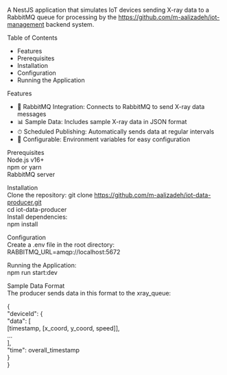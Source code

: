 A NestJS application that simulates IoT devices sending X-ray data to a RabbitMQ queue for processing by the https://github.com/m-aalizadeh/iot-management backend system.

Table of Contents

- Features
- Prerequisites
- Installation
- Configuration
- Running the Application

Features

- 🚀 RabbitMQ Integration: Connects to RabbitMQ to send X-ray data messages
- 📊 Sample Data: Includes sample X-ray data in JSON format
- ⏱ Scheduled Publishing: Automatically sends data at regular intervals
- 🔧 Configurable: Environment variables for easy configuration

Prerequisites <br>
Node.js v16+<br>
npm or yarn<br>
RabbitMQ server<br>

Installation<br>
Clone the repository: git clone https://github.com/m-aalizadeh/iot-data-producer.git<br>
cd iot-data-producer<br>
Install dependencies:<br>
npm install<br>

Configuration<br>
Create a .env file in the root directory:<br>
RABBITMQ_URL=amqp://localhost:5672<br>

Running the Application:<br>
npm run start:dev<br>

Sample Data Format<br>
The producer sends data in this format to the xray_queue:<br>

{<br>
"deviceId": {<br>
"data": [<br>
[timestamp, [x_coord, y_coord, speed]],<br>
...<br>
],<br>
"time": overall_timestamp<br>
}<br>
}<br>
